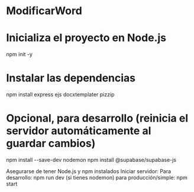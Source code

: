 # ModificarWord
# Inicializa el proyecto en Node.js
npm init -y

# Instalar las dependencias
npm install express ejs docxtemplater pizzip
# Opcional, para desarrollo (reinicia el servidor automáticamente al guardar cambios)
npm install --save-dev nodemon
npm install @supabase/supabase-js

Asegurarse de tener Node.js y npm instalados
Iniciar servidor:
Para desarrollo: npm run dev (si tienes nodemon)
para producción/simple: npm start
